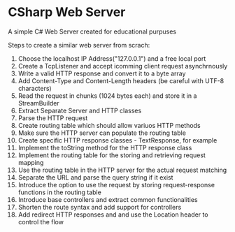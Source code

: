 # CSharp Web Server

A simple C# Web Server created for educational purpuses

Steps to create a similar web server from scrach:

1. Choose the localhost IP Address("127.0.0.1") and a free local port
2. Create a TcpListener and accept icomming client request asynchrnously
3. Write a valid HTTP response and convert it to a byte array
4. Add Content-Type and Content-Length headers (be careful with UTF-8 characters)
5. Read the request in chunks (1024 bytes each) and store it in a StreamBuilder
6. Extract Separate Server and HTTP classes
7. Parse the HTTP request
8. Create routing table which should allow variuos HTTP methods
9. Make sure the HTTP server can populate the routing table
10. Create specific HTTP response classes - TextResponse, for example
11. Implement the toString method for the HTTP response class
12. Implement the routing table for the storing and retrieving request mapping
13. Use the routing table in the HTTP server  for the actual request matching
14. Separate the URL and parse the query string if it exist
15. Introduce the option to use the request by storing request-response functions in the routing table
16. Introduce base controllers and extract common functionalities
17. Shorten the route syntax and add support for controllers
18. Add redirect HTTP responses and and use the Location header to control the flow